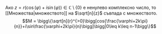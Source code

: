 Ако $z=r(\cos{(\varphi)} + i\sin{(\varphi)})\in\mathbb{C}\setminus\{0\}$ е ненулево комплексно число, то [[Множества|множеството]] на $\sqrt[n]{z}$ съвпада с множеството.
$$М = \bigg\{\sqrt[n]{r}^{>0}\bigg[cos{\frac{\varphi+2k\pi}{n}}+i\sin\frac{\varphi+2k\pi}{n}\bigg]\bigg|0\leq k\leq n-1\bigg\}$$
